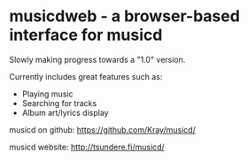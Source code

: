 musicdweb - a browser-based interface for musicd
================================================

Slowly making progress towards a "1.0" version.

Currently includes great features such as:

* Playing music
* Searching for tracks
* Album art/lyrics display

musicd on github: https://github.com/Kray/musicd/

musicd website: http://tsundere.fi/musicd/
